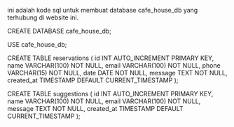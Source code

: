 ini adalah kode sql untuk membuat database cafe_house_db yang terhubung di website ini.

CREATE DATABASE cafe_house_db;

USE cafe_house_db;

CREATE TABLE reservations (
    id INT AUTO_INCREMENT PRIMARY KEY,
    name VARCHAR(100) NOT NULL,
    email VARCHAR(100) NOT NULL,
    phone VARCHAR(15) NOT NULL,
    date DATE NOT NULL,
    message TEXT NOT NULL,
    created_at TIMESTAMP DEFAULT CURRENT_TIMESTAMP
);

CREATE TABLE suggestions (
    id INT AUTO_INCREMENT PRIMARY KEY,
    name VARCHAR(100) NOT NULL,
    email VARCHAR(100) NOT NULL,
    message TEXT NOT NULL,
    created_at TIMESTAMP DEFAULT CURRENT_TIMESTAMP
);
